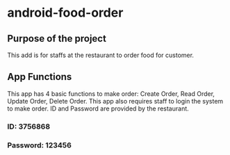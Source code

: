 # android-food-order
## Purpose of the project
This add is for staffs at the restaurant to order food for customer.

## App Functions
This app has 4 basic functions to make order: Create Order, Read Order, Update Order, Delete Order. This app also requires staff to login the system to make order. ID and Password are provided by the restaurant.
### ID: 3756868
### Password: 123456
